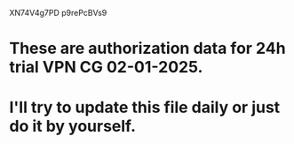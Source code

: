 XN74V4g7PD
p9rePcBVs9
# These are authorization data for 24h trial VPN CG 02-01-2025. 
# I'll try to update this file daily or just do it by yourself.
